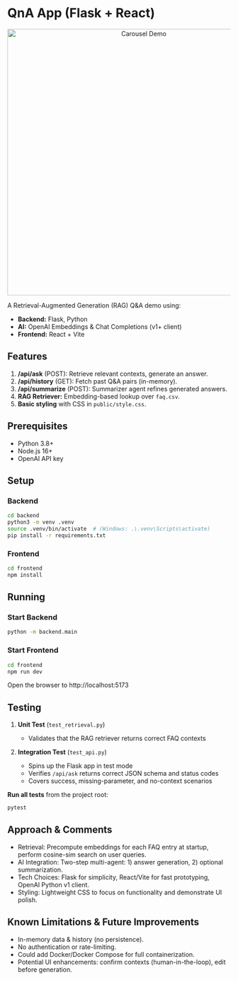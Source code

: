 # QnA App (Flask + React)

<p align="center">
  <img src="assets/screen_record.gif" alt="Carousel Demo" height="600"/>
</p>

A Retrieval-Augmented Generation (RAG) Q&A demo using:
- **Backend:** Flask, Python
- **AI:** OpenAI Embeddings & Chat Completions (v1+ client)
- **Frontend:** React + Vite

## Features
1. **/api/ask** (POST): Retrieve relevant contexts, generate an answer.
2. **/api/history** (GET): Fetch past Q&A pairs (in-memory).
3. **/api/summarize** (POST): Summarizer agent refines generated answers.
4. **RAG Retriever:** Embedding-based lookup over `faq.csv`.
5. **Basic styling** with CSS in `public/style.css`.

## Prerequisites
- Python 3.8+
- Node.js 16+
- OpenAI API key

## Setup

### Backend
```bash
cd backend
python3 -m venv .venv
source .venv/bin/activate  # (Windows: .\.venv\Scripts\activate)
pip install -r requirements.txt
```

### Frontend
```bash
cd frontend
npm install
```

## Running

### Start Backend
```bash
python -m backend.main
```

### Start Frontend
```bash
cd frontend
npm run dev
```

Open the browser to http://localhost:5173


## Testing

1. **Unit Test** (`test_retrieval.py`)  
   - Validates that the RAG retriever returns correct FAQ contexts  

2. **Integration Test** (`test_api.py`)  
   - Spins up the Flask app in test mode  
   - Verifies `/api/ask` returns correct JSON schema and status codes  
   - Covers success, missing-parameter, and no-context scenarios

**Run all tests** from the project root:

```bash
pytest
```

## Approach & Comments

- Retrieval: Precompute embeddings for each FAQ entry at startup, perform cosine-sim search on user queries. 
- AI Integration: Two-step multi-agent: 1) answer generation, 2) optional summarization. 
- Tech Choices: Flask for simplicity, React/Vite for fast prototyping, OpenAI Python v1 client. 
- Styling: Lightweight CSS to focus on functionality and demonstrate UI polish.

## Known Limitations & Future Improvements

- In-memory data & history (no persistence). 
- No authentication or rate-limiting. 
- Could add Docker/Docker Compose for full containerization. 
- Potential UI enhancements: confirm contexts (human-in-the-loop), edit before generation.